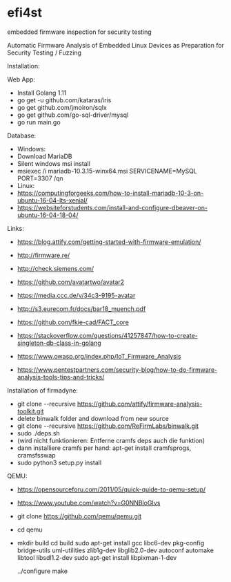 # efi4st
embedded firmware inspection for security testing

Automatic Firmware Analysis of Embedded Linux Devices as Preparation for Security Testing / Fuzzing


Installation:

Web App:
- Install Golang 1.11
- go get -u github.com/kataras/iris
- go get github.com/jmoiron/sqlx
- go get github.com/go-sql-driver/mysql
- go run main.go

Database: 
- Windows:
- Download MariaDB 
- Silent windows msi install
- msiexec /i mariadb-10.3.15-winx64.msi SERVICENAME=MySQL PORT=3307 /qn
- Linux:
- https://computingforgeeks.com/how-to-install-mariadb-10-3-on-ubuntu-16-04-lts-xenial/
- https://websiteforstudents.com/install-and-configure-dbeaver-on-ubuntu-16-04-18-04/


Links:
- https://blog.attify.com/getting-started-with-firmware-emulation/
- http://firmware.re/
- http://check.siemens.com/
- https://github.com/avatartwo/avatar2
- https://media.ccc.de/v/34c3-9195-avatar
- http://s3.eurecom.fr/docs/bar18_muench.pdf
- https://github.com/fkie-cad/FACT_core

- https://stackoverflow.com/questions/41257847/how-to-create-singleton-db-class-in-golang

- https://www.owasp.org/index.php/IoT_Firmware_Analysis
- https://www.pentestpartners.com/security-blog/how-to-do-firmware-analysis-tools-tips-and-tricks/

Installation of firmadyne:
- git clone --recursive https://github.com/attify/firmware-analysis-toolkit.git
- delete binwalk folder and download from new source
- git clone --recursive https://github.com/ReFirmLabs/binwalk.git
- sudo ./deps.sh
- (wird nicht funktionieren: Entferne cramfs deps auch die funktion)
- dann installiere cramfs per hand: apt-get install cramfsprogs, cramsfsswap
- sudo python3 setup.py install

QEMU:
- https://opensourceforu.com/2011/05/quick-quide-to-qemu-setup/
- https://www.youtube.com/watch?v=G0NNBloGIvs

- git clone https://github.com/qemu/qemu.git
- cd qemu
- mkdir build
  cd build
  sudo apt-get install gcc libc6-dev pkg-config bridge-utils uml-utilities zlib1g-dev libglib2.0-dev autoconf automake libtool libsdl1.2-dev
  sudo apt-get install libpixman-1-dev

  ../configure
  make

